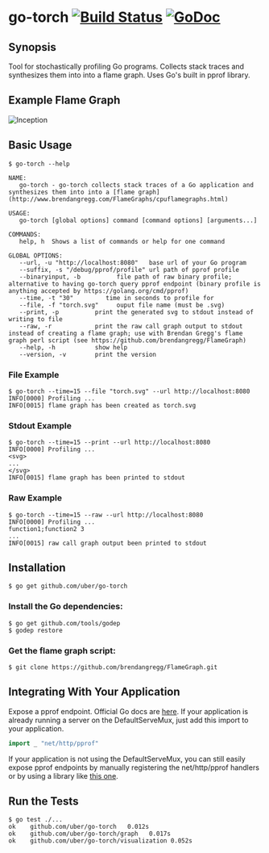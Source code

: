 # go-torch [![Build Status](https://travis-ci.org/uber/go-torch.svg?branch=master)](https://travis-ci.org/uber/go-torch) [![GoDoc](https://godoc.org/github.com/uber/go-torch?status.svg)](https://godoc.org/github.com/uber/go-torch) 

## Synopsis

Tool for stochastically profiling Go programs. Collects stack traces and
synthesizes them into into a flame graph. Uses Go's built in pprof library.

## Example Flame Graph

![Inception](http://uber.github.io/go-torch/meta.svg)

## Basic Usage

```
$ go-torch --help

NAME:
   go-torch - go-torch collects stack traces of a Go application and synthesizes them into into a [flame graph](http://www.brendangregg.com/FlameGraphs/cpuflamegraphs.html)

USAGE:
   go-torch [global options] command [command options] [arguments...]

COMMANDS:
   help, h  Shows a list of commands or help for one command

GLOBAL OPTIONS:
   --url, -u "http://localhost:8080"   base url of your Go program
   --suffix, -s "/debug/pprof/profile" url path of pprof profile
   --binaryinput, -b          file path of raw binary profile; alternative to having go-torch query pprof endpoint (binary profile is anything accepted by https://golang.org/cmd/pprof)
   --time, -t "30"         time in seconds to profile for
   --file, -f "torch.svg"     ouput file name (must be .svg)
   --print, -p          print the generated svg to stdout instead of writing to file
   --raw, -r            print the raw call graph output to stdout instead of creating a flame graph; use with Brendan Gregg's flame graph perl script (see https://github.com/brendangregg/FlameGraph)
   --help, -h           show help
   --version, -v        print the version

```

### File Example

```
$ go-torch --time=15 --file "torch.svg" --url http://localhost:8080
INFO[0000] Profiling ...
INFO[0015] flame graph has been created as torch.svg
```

### Stdout Example

```
$ go-torch --time=15 --print --url http://localhost:8080
INFO[0000] Profiling ...
<svg>
...
</svg>
INFO[0015] flame graph has been printed to stdout
```

### Raw Example

```
$ go-torch --time=15 --raw --url http://localhost:8080
INFO[0000] Profiling ...
function1;function2 3
...
INFO[0015] raw call graph output been printed to stdout
```

## Installation

```
$ go get github.com/uber/go-torch
```

### Install the Go dependencies:

```
$ go get github.com/tools/godep
$ godep restore
```

### Get the flame graph script:

```
$ git clone https://github.com/brendangregg/FlameGraph.git
```

## Integrating With Your Application

Expose a pprof endpoint. Official Go docs are
[here](https://golang.org/pkg/net/http/pprof/). If your application is already
running a server on the DefaultServeMux, just add this import to your
application.

```go
import _ "net/http/pprof" 
```

If your application is not using the DefaultServeMux, you can still easily expose pprof endpoints by manually registering the net/http/pprof handlers or by using a library like [this one](https://github.com/e-dard/netbug).

## Run the Tests

``` 
$ go test ./... 
ok    github.com/uber/go-torch   0.012s
ok    github.com/uber/go-torch/graph   0.017s
ok    github.com/uber/go-torch/visualization 0.052s
```
